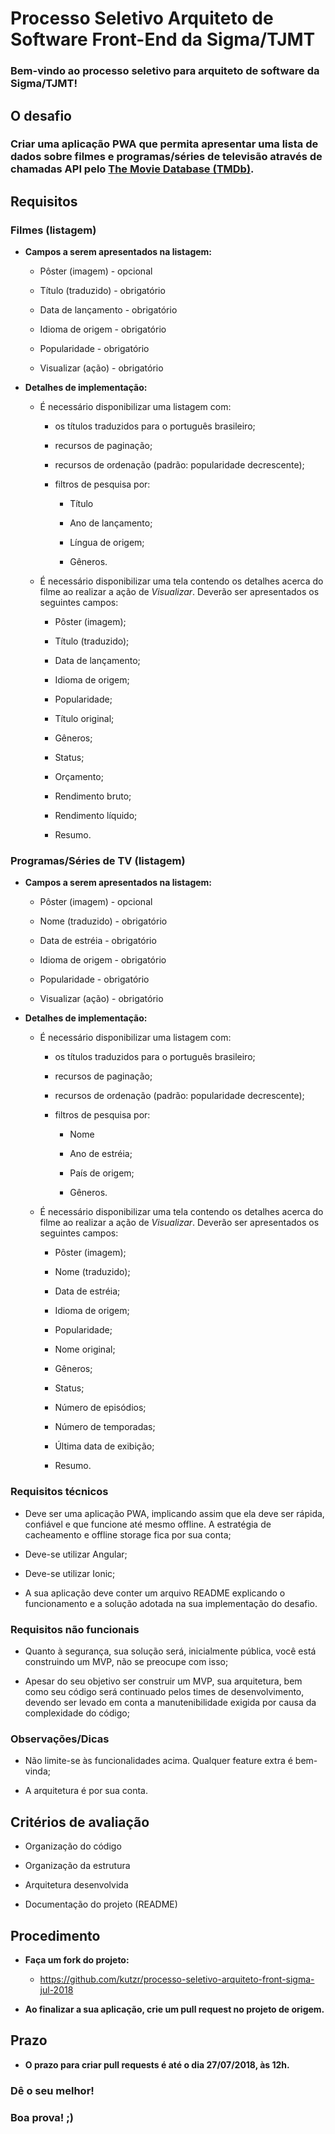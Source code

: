 # **Processo Seletivo Arquiteto de Software Front-End da Sigma/TJMT**

### **Bem-vindo ao processo seletivo para arquiteto de software da Sigma/TJMT!**

## **O desafio**

### **Criar uma aplicação PWA que permita apresentar uma lista de dados sobre filmes e programas/séries de televisão através de chamadas API pelo [The Movie Database (TMDb)](https://www.themoviedb.org/documentation/api).**

## **Requisitos**

### **Filmes (listagem)**

* **Campos a serem apresentados na listagem:**

    * Pôster (imagem) - opcional

    * Título (traduzido) - obrigatório

    * Data de lançamento - obrigatório

    * Idioma de origem - obrigatório

    * Popularidade - obrigatório

    * Visualizar (ação) - obrigatório

* **Detalhes de implementação:**

    * É necessário disponibilizar uma listagem com:

        * os títulos traduzidos para o português brasileiro;

        * recursos de paginação;

        * recursos de ordenação (padrão: popularidade decrescente);

        * filtros de pesquisa por:

            * Título

            * Ano de lançamento;

            * Língua de origem;

            * Gêneros.

    * É necessário disponibilizar uma tela contendo os detalhes acerca do filme ao realizar a ação de *Visualizar*. Deverão ser apresentados os seguintes campos:

        * Pôster (imagem);

        * Título (traduzido);

        * Data de lançamento;

        * Idioma de origem;

        * Popularidade;

        * Título original;

        * Gêneros;

        * Status;

        * Orçamento;

        * Rendimento bruto;

        * Rendimento líquido;

        * Resumo.

### **Programas/Séries de TV (listagem)**

* **Campos a serem apresentados na listagem:**

    * Pôster (imagem) - opcional

    * Nome (traduzido) - obrigatório

    * Data de estréia - obrigatório

    * Idioma de origem - obrigatório

    * Popularidade - obrigatório

    * Visualizar (ação) - obrigatório

* **Detalhes de implementação:**

    * É necessário disponibilizar uma listagem com:

        * os títulos traduzidos para o português brasileiro;

        * recursos de paginação;

        * recursos de ordenação (padrão: popularidade decrescente);

        * filtros de pesquisa por:

            * Nome

            * Ano de estréia;

            * País de origem;

            * Gêneros.

    * É necessário disponibilizar uma tela contendo os detalhes acerca do filme ao realizar a ação de *Visualizar*. Deverão ser apresentados os seguintes campos:

        * Pôster (imagem);

        * Nome (traduzido);

        * Data de estréia;

        * Idioma de origem;

        * Popularidade;

        * Nome original;

        * Gêneros;

        * Status;

        * Número de episódios;

        * Número de temporadas;

        * Última data de exibição;

        * Resumo.

### **Requisitos técnicos**

* Deve ser uma aplicação PWA, implicando assim que ela deve ser rápida, confiável e que funcione até mesmo offline. A estratégia de cacheamento e offline storage fica por sua conta;

* Deve-se utilizar Angular;

* Deve-se utilizar Ionic;

* A sua aplicação deve conter um arquivo README explicando o funcionamento e a solução adotada na sua implementação do desafio.

### **Requisitos não funcionais**

* Quanto à segurança, sua solução será, inicialmente pública, você está construindo um MVP, não se preocupe com isso;

* Apesar do seu objetivo ser construir um MVP, sua arquitetura, bem como seu código será continuado pelos times de desenvolvimento, devendo ser levado em conta a manutenibilidade exigida por causa da complexidade do código;

### **Observações/Dicas**

* Não limite-se às funcionalidades acima. Qualquer feature extra é bem-vinda;

* A arquitetura é por sua conta.

## **Critérios de avaliação**

* Organização do código

* Organização da estrutura

* Arquitetura desenvolvida

* Documentação do projeto (README)

## **Procedimento**

* **Faça um fork do projeto:**

    * https://github.com/kutzr/processo-seletivo-arquiteto-front-sigma-jul-2018

* **Ao finalizar a sua aplicação, crie um pull request no projeto de origem.**

## **Prazo**

* **O prazo para criar pull requests é até o dia 27/07/2018, às 12h.**

### **Dê o seu melhor!**

### **Boa prova! ;)**

